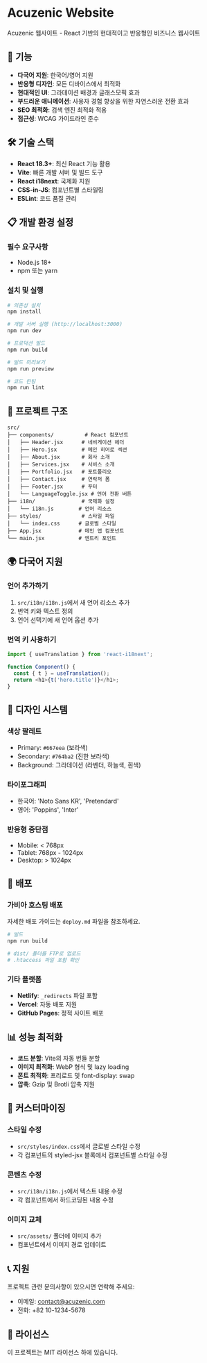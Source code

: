 # Acuzenic Website

Acuzenic 웹사이트 - React 기반의 현대적이고 반응형인 비즈니스 웹사이트

## 🚀 기능

- **다국어 지원**: 한국어/영어 지원
- **반응형 디자인**: 모든 디바이스에서 최적화
- **현대적인 UI**: 그라데이션 배경과 글래스모픽 효과
- **부드러운 애니메이션**: 사용자 경험 향상을 위한 자연스러운 전환 효과
- **SEO 최적화**: 검색 엔진 최적화 적용
- **접근성**: WCAG 가이드라인 준수

## 🛠️ 기술 스택

- **React 18.3+**: 최신 React 기능 활용
- **Vite**: 빠른 개발 서버 및 빌드 도구
- **React i18next**: 국제화 지원
- **CSS-in-JS**: 컴포넌트별 스타일링
- **ESLint**: 코드 품질 관리

## 📋 개발 환경 설정

### 필수 요구사항
- Node.js 18+ 
- npm 또는 yarn

### 설치 및 실행

```bash
# 의존성 설치
npm install

# 개발 서버 실행 (http://localhost:3000)
npm run dev

# 프로덕션 빌드
npm run build

# 빌드 미리보기
npm run preview

# 코드 린팅
npm run lint
```

## 📁 프로젝트 구조

```
src/
├── components/          # React 컴포넌트
│   ├── Header.jsx      # 네비게이션 헤더
│   ├── Hero.jsx        # 메인 히어로 섹션
│   ├── About.jsx       # 회사 소개
│   ├── Services.jsx    # 서비스 소개
│   ├── Portfolio.jsx   # 포트폴리오
│   ├── Contact.jsx     # 연락처 폼
│   ├── Footer.jsx      # 푸터
│   └── LanguageToggle.jsx # 언어 전환 버튼
├── i18n/               # 국제화 설정
│   └── i18n.js        # 언어 리소스
├── styles/             # 스타일 파일
│   └── index.css      # 글로벌 스타일
├── App.jsx            # 메인 앱 컴포넌트
└── main.jsx           # 엔트리 포인트
```

## 🌍 다국어 지원

### 언어 추가하기

1. `src/i18n/i18n.js`에서 새 언어 리소스 추가
2. 번역 키와 텍스트 정의
3. 언어 선택기에 새 언어 옵션 추가

### 번역 키 사용하기

```javascript
import { useTranslation } from 'react-i18next';

function Component() {
  const { t } = useTranslation();
  return <h1>{t('hero.title')}</h1>;
}
```

## 🎨 디자인 시스템

### 색상 팔레트
- Primary: `#667eea` (보라색)
- Secondary: `#764ba2` (진한 보라색)
- Background: 그라데이션 (라벤더, 하늘색, 흰색)

### 타이포그래피
- 한국어: 'Noto Sans KR', 'Pretendard'
- 영어: 'Poppins', 'Inter'

### 반응형 중단점
- Mobile: < 768px
- Tablet: 768px - 1024px
- Desktop: > 1024px

## 🚀 배포

### 가비아 호스팅 배포
자세한 배포 가이드는 `deploy.md` 파일을 참조하세요.

```bash
# 빌드
npm run build

# dist/ 폴더를 FTP로 업로드
# .htaccess 파일 포함 확인
```

### 기타 플랫폼
- **Netlify**: `_redirects` 파일 포함
- **Vercel**: 자동 배포 지원
- **GitHub Pages**: 정적 사이트 배포

## 📊 성능 최적화

- **코드 분할**: Vite의 자동 번들 분할
- **이미지 최적화**: WebP 형식 및 lazy loading
- **폰트 최적화**: 프리로드 및 font-display: swap
- **압축**: Gzip 및 Brotli 압축 지원

## 🔧 커스터마이징

### 스타일 수정
- `src/styles/index.css`에서 글로벌 스타일 수정
- 각 컴포넌트의 styled-jsx 블록에서 컴포넌트별 스타일 수정

### 콘텐츠 수정
- `src/i18n/i18n.js`에서 텍스트 내용 수정
- 각 컴포넌트에서 하드코딩된 내용 수정

### 이미지 교체
- `src/assets/` 폴더에 이미지 추가
- 컴포넌트에서 이미지 경로 업데이트

## 📞 지원

프로젝트 관련 문의사항이 있으시면 연락해 주세요:
- 이메일: contact@acuzenic.com
- 전화: +82 10-1234-5678

## 📝 라이선스

이 프로젝트는 MIT 라이선스 하에 있습니다.